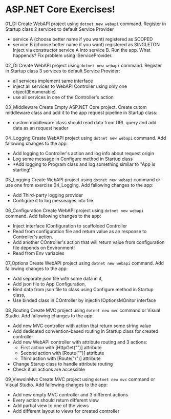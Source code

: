 # ASP.NET Core Exercises!

01_DI
Create WebAPI project using `dotnet new webapi` command. Register in Startup class 2 services to default Service Provider
- service A (choose better name if you want) registered as SCOPED
- service B (choose better name if you want) registered as SINGLETON
Inject via constructor service A into service B.
Run the app.
What happends?
Fix problem using IServiceProvider.

02_DI
Create WebAPI project using `dotnet new webapi` command. Register in Startup class 3 services to default Service Provider:
- all services implement same interface
- inject all services to WebAPI Controller using only one object(IEnumerable<T>)
- use all services in one of the Controller's action

03_Middleware
Create Empty ASP.NET Core project. Create cutom middleware class and add it to the app request pipeline in Startup class:
- custom middleware class should read data from URL query and add data as an request header

04_Logging
Create WebAPI project using `dotnet new webapi` command. Add fallowing changes to the app:
- Add logging to Controller's action and log info about request origin
- Log some message in Configure method in Startup class
- *Add logging to Program class and log something similar to "App is starting!"

05_Logging
Create WebAPI project using `dotnet new webapi` command or use one from exercise 04_Logging. Add fallowing changes to the app:
- Add Third-party logging provider
- Configure it to log messeages into file.

06_Configuration
Create WebAPI project using `dotnet new webapi` command. Add fallowing changes to the app:
- Inject interface IConfiguration to scaffolded Controller 
- Read from configuration file and return value as an response to Controller's action.
- Add another COntroller's action that will return value from configuration file depends on Environment!
- Read from Env variables

07_Options
Create WebAPI project using `dotnet new webapi` command. Add fallowing changes to the app:
- Add separate json file with some data in it,
- Add json file to App Configuration,
- Bind data from json file to class using Configure method in Startup class,
- Use binded class in COntroller by injectin IOptionsMOnitor<T> interface

08_Routing
Create MVC project using `dotnet new mvc` command or Visual Studio. Add fallowing changes to the app:
- Add new MVC controller with action that return some string value
- Add dedicated convention-based routing in Startup class for created controller
- Add new WebAPI controller with attribute routing and 3 actions:
	- First action with [HttpGet("<choose value here>")] attribute
	- Second action with [Route("<choose value here>")] attribute
	- Third action with [Route("/<choose value here>")] attribute
- Change Starup class to handle attribute routing
- Check if all actions are accessible

09_ViewsInMvc
Create MVC project using `dotnet new mvc` command or Visual Studio. Add fallowing changes to the app:
- Add new empty MVC controller and 3 different actions
- Every action should return different view
- Add partial view to one of the views
- Add different layout to views for created controller
